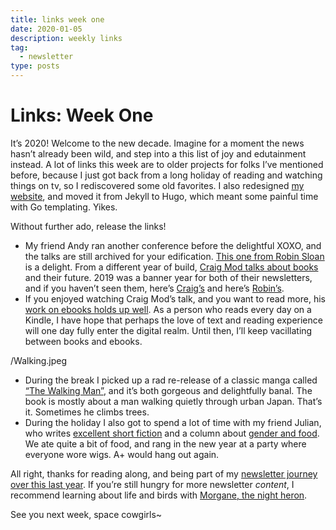 ```yaml
---
title: links week one
date: 2020-01-05
description: weekly links
tag:
  - newsletter
type: posts
---
```


# Links: Week One

It’s 2020! Welcome to the new decade. Imagine for a moment the news hasn’t already been wild, and step into a this list of joy and edutainment instead. A lot of links this week are to older projects for folks I’ve mentioned before, because I just got back from a long holiday of reading and watching things on tv, so I rediscovered some old favorites. I also redesigned [my website](https://www.brookshelley.com), and moved it from Jekyll to Hugo, which meant some painful time with Go templating. Yikes.

Without further ado, release the links!

- My friend Andy ran another conference before the delightful XOXO, and the talks are still archived for your edification. [This one from Robin Sloan](https://vimeo.com/63008757) is a delight. From a different year of build, [Craig Mod talks about books](https://vimeo.com/33919422) and their future. 2019 was a banner year for both of their newsletters, and if you haven’t seen them, here’s [Craig’s](https://craigmod.com/ridgeline/) and here’s [Robin’s](https://desert.glass).
- If you enjoyed watching Craig Mod’s talk, and you want to read more, his [work on ebooks holds up well](https://craigmod.com/journal/ebooks/). As a person who reads every day on a Kindle, I have hope that perhaps the love of text and reading experience will one day fully enter the digital realm. Until then, I’ll keep vacillating between books and ebooks.

/Walking.jpeg

- During the break I picked up a rad re-release of a classic manga called [“The Walking Man”](https://www.greenapplebooks.com/book/9781912097364), and it’s both gorgeous and delightfully banal. The book is mostly about a man walking quietly through urban Japan. That’s it. Sometimes he climbs trees.
- During the holiday I also got to spend a lot of time with my friend Julian, who writes [excellent short fiction](https://maudlinhouse.net/i-am-a-beautiful-bug/) and a column about [gender and food](https://entropymag.org/the-care-and-feeding-of-your-sex-change-dan-ortberg-discusses-the-important-matter-of-soup/). We ate quite a bit of food, and rang in the new year at a party where everyone wore wigs. A+ would hang out again.

All right, thanks for reading along, and being part of my [newsletter journey over this last year](https://www.brookshelley.com/posts/2019-12-30-what-i-learned-from-sending-a-newsletter-this-year/). If you’re still hungry for more newsletter _content_, I recommend learning about life and birds with [Morgane, the night heron](https://tinyletter.com/night_heron).

See you next week, space cowgirls~